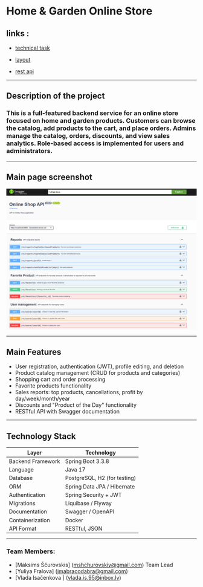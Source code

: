 # Home & Garden Online Store

## links :

- [technical task](https://docs.google.com/document/d/1Xn41eFhdYAJVYzRucsNwpbLJ5lNxdvpfx__SZf5DwXA/edit?tab=t.0#heading=h.n1ybhb1d15ar)

- [layout](https://www.figma.com/design/SDNWLzCWkh9ZXdCpWEaByv/project-frontend?node-id=5251-7386)

- [rest api](https://confirmed-baron-2e5.notion.site/REST-API-f186cf63a46c4020b2237f73093922ab)

---
## Description of the project

### This is a full-featured backend service for an online store focused on home and garden products. Customers can browse the catalog, add products to the cart, and place orders. Admins manage the catalog, orders, discounts, and view sales analytics. Role-based access is implemented for users and administrators.

---

## Main page screenshot

![img.png](img.png)

---

## Main Features

- User registration, authentication (JWT), profile editing, and deletion
- Product catalog management (CRUD for products and categories)
- Shopping cart and order processing
- Favorite products functionality
- Sales reports: top products, cancellations, profit by day/week/month/year
- Discounts and "Product of the Day" functionality
- RESTful API with Swagger documentation

---

## Technology Stack

| Layer                 | Technology                   |
|----------------------|------------------------------|
| Backend Framework     | Spring Boot 3.3.8            |
| Language              | Java 17                      |
| Database              | PostgreSQL, H2 (for testing) |
| ORM                   | Spring Data JPA / Hibernate  |
| Authentication        | Spring Security + JWT        |
| Migrations            | Liquibase / Flyway           |
| Documentation         | Swagger / OpenAPI            |
| Containerization      | Docker                       |
| API Format            | RESTful, JSON                |

---

### Team Members:
- [Maksims Ščurovskis]  (mshchurovskiy@gmail.com) Team Lead
- [Yuliya Fralova] (jmabracodabra@gmail.com)
- [Vlada Isačenkova ] (vlada.is.95@inbox.lv)
